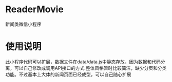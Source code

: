 # ReaderMovie
新闻类微信小程序
# 使用说明
此小程序代码可以扩展，数据文件在data/data.js中静态存放，因为数据和代码分离，可以自己修改成调用API接口的方式
整体风格暂时比较简洁，缺少分页和分类功能。不过基本上大体的新闻页面已经成型，可以自己随心扩展
